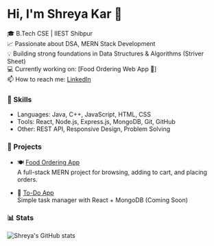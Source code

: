 # Hi, I'm Shreya Kar 👋

🎓 B.Tech CSE | IIEST Shibpur  
📈 Passionate about DSA, MERN Stack Development  
💡 Building strong foundations in Data Structures & Algorithms (Striver Sheet)  
💻 Currently working on: [Food Ordering Web App 🍕]  
📫 How to reach me: [LinkedIn](https://www.linkedin.com/in/shreya-kar-189a1221a)

### 🧠 Skills
- Languages: Java, C++, JavaScript, HTML, CSS
- Tools: React, Node.js, Express.js, MongoDB, Git, GitHub
- Other: REST API, Responsive Design, Problem Solving

### 🔨 Projects
- 🍽️ [Food Ordering App](https://github.com/YOUR_USERNAME/food-ordering-app)  
  A full-stack MERN project for browsing, adding to cart, and placing orders.

- 📝 [To-Do App](https://github.com/YOUR_USERNAME/todo-app)  
  Simple task manager with React + MongoDB (Coming Soon)

### 📊 Stats
![Shreya's GitHub stats](https://github-readme-stats.vercel.app/api?username=YOUR_USERNAME&show_icons=true&theme=tokyonight)
